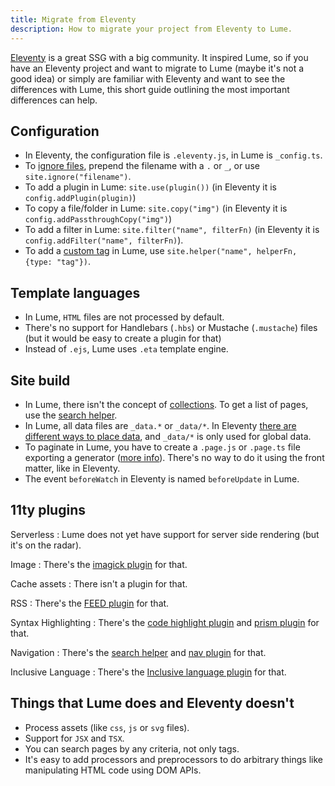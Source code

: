 ```yaml
---
title: Migrate from Eleventy
description: How to migrate your project from Eleventy to Lume.
---
```

<!-- deno-fmt-ignore-file -->

[Eleventy](https://www.11ty.dev/) is a great SSG with a big community. It inspired Lume, so if you have an Eleventy project and want to migrate to Lume
(maybe it's not a good idea) or simply are familiar with Eleventy and want to
see the differences with Lume, this short guide outlining the most important
differences can help.

## Configuration

- In Eleventy, the configuration file is `.eleventy.js`, in Lume is
  `_config.ts`.
- To [ignore files](https://www.11ty.dev/docs/ignores/), prepend the filename
  with a `.` or `_`, or use `site.ignore("filename")`.
- To add a plugin in Lume: `site.use(plugin())` (in Eleventy it is
  `config.addPlugin(plugin)`)
- To copy a file/folder in Lume: `site.copy("img")` (in Eleventy it is
  `config.addPassthroughCopy("img")`)
- To add a filter in Lume: `site.filter("name", filterFn)` (in Eleventy it is
  `config.addFilter("name", filterFn)`).
- To add a [custom tag](https://www.11ty.dev/docs/custom-tags/) in Lume, use
  `site.helper("name", helperFn, {type: "tag"})`.

## Template languages

- In Lume, `HTML` files are not processed by default.
- There's no support for Handlebars (`.hbs`) or Mustache (`.mustache`) files (but it would be easy to create a plugin for that)
- Instead of `.ejs`, Lume uses `.eta` template engine.

## Site build

- In Lume, there isn't the concept of
  [collections](https://www.11ty.dev/docs/collections/). To get a list of pages,
  use the [search helper](../core/searching.md).
- In Lume, all data files are `_data.*` or `_data/*`. In Eleventy
  [there are different ways to place data](https://www.11ty.dev/docs/data-template-dir/),
  and `_data/*` is only used for global data.
- To paginate in Lume, you have to create a `.page.js` or `.page.ts` file
  exporting a generator ([more info](../core/searching.md#pagination)). There's no way to
  do it using the front matter, like in Eleventy.
- The event `beforeWatch` in Eleventy is named `beforeUpdate` in Lume.

## 11ty plugins

Serverless
: Lume does not yet have support for server side rendering (but it's on the
radar).

Image
: There's the
[imagick plugin](../../plugins/imagick.md) for that.

Cache assets
: There isn't a plugin for that.

RSS
: There's the
[FEED plugin](../../plugins/feed.md) for that.

Syntax Highlighting
: There's the
[code highlight plugin](../../plugins/code_highlight.md) and [prism plugin](../../plugins/prism.md) for that.

Navigation
: There's the [search helper](../../plugins/search.md) and [nav plugin](../../plugins/nav.md) for that.

Inclusive Language
: There's the
[Inclusive language plugin](https://deno.land/x/lume_plugin_inclusive_language) for that.

## Things that Lume does and Eleventy doesn't

- Process assets (like `css`, `js` or `svg` files).
- Support for `JSX` and `TSX`.
- You can search pages by any criteria, not only tags.
- It's easy to add processors and preprocessors to do arbitrary things like manipulating HTML code using DOM APIs.
